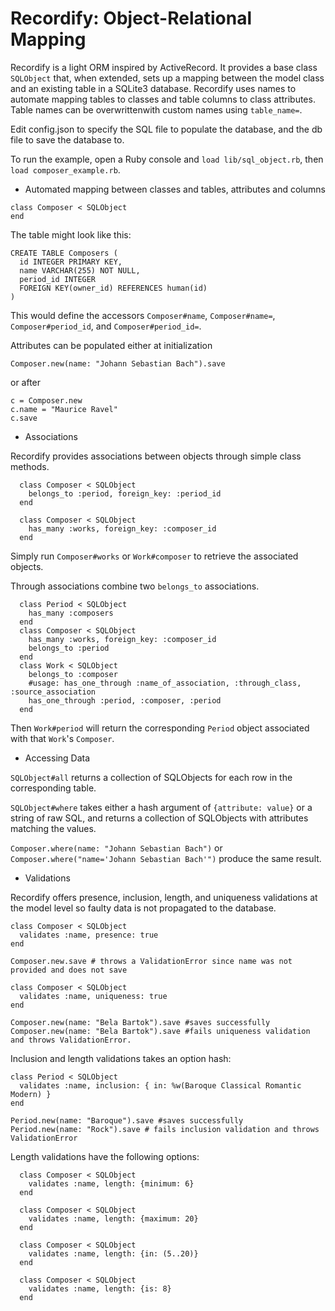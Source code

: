 # Recordify: Object-Relational Mapping
Recordify is a light ORM inspired by ActiveRecord. It provides a base class `SQLObject` that, when extended, sets up a mapping between the model class and an existing table in a SQLite3 database. 
Recordify uses names to automate mapping tables to classes and table columns to class attributes. Table names can be overwrittenwith custom names using `table_name=`.

Edit config.json to specify the SQL file to populate the database, and the db file to save the database to.

To run the example, open a Ruby console and `load lib/sql_object.rb`, then `load composer_example.rb`. 
* Automated mapping between classes and tables, attributes and columns
```
class Composer < SQLObject
end
```
The table might look like this:
```
CREATE TABLE Composers (
  id INTEGER PRIMARY KEY,
  name VARCHAR(255) NOT NULL,
  period_id INTEGER
  FOREIGN KEY(owner_id) REFERENCES human(id)
)
```
This would define the accessors `Composer#name`, `Composer#name=`, `Composer#period_id`, and `Composer#period_id=`.

Attributes can be populated either at initialization 
```
Composer.new(name: "Johann Sebastian Bach").save
```
or after
```
c = Composer.new
c.name = "Maurice Ravel"
c.save
```

* Associations

Recordify provides associations between objects through simple class methods. 
```
  class Composer < SQLObject
    belongs_to :period, foreign_key: :period_id
  end
```

```
  class Composer < SQLObject
    has_many :works, foreign_key: :composer_id
  end
 ```   
Simply run `Composer#works` or `Work#composer` to retrieve the associated objects.

Through associations combine two `belongs_to` associations.
```
  class Period < SQLObject
    has_many :composers
  end
  class Composer < SQLObject
    has_many :works, foreign_key: :composer_id
    belongs_to :period
  end
  class Work < SQLObject
    belongs_to :composer
    #usage: has_one_through :name_of_association, :through_class, :source_association
    has_one_through :period, :composer, :period 
  end
```

Then `Work#period` will return the corresponding `Period` object associated with that `Work`'s `Composer`.

* Accessing Data

`SQLObject#all` returns a collection of SQLObjects for each row in the corresponding table.

`SQLObject#where` takes either a hash argument of `{attribute: value}` or a string of raw SQL, and returns a collection of SQLObjects with attributes matching the values.

`Composer.where(name: "Johann Sebastian Bach")` or `Composer.where("name='Johann Sebastian Bach'")` produce the same result.




* Validations

Recordify offers presence, inclusion, length, and uniqueness validations at the model level so faulty data is not propagated to the database.

```
class Composer < SQLObject
  validates :name, presence: true
end

Composer.new.save # throws a ValidationError since name was not provided and does not save
```

```
class Composer < SQLObject
  validates :name, uniqueness: true
end

Composer.new(name: "Bela Bartok").save #saves successfully
Composer.new(name: "Bela Bartok").save #fails uniqueness validation and throws ValidationError.
```

Inclusion and length validations takes an option hash:
```
class Period < SQLObject
  validates :name, inclusion: { in: %w(Baroque Classical Romantic Modern) }
end

Period.new(name: "Baroque").save #saves successfully
Period.new(name: "Rock").save # fails inclusion validation and throws ValidationError
```
Length validations have the following options:
  ```
    class Composer < SQLObject
      validates :name, length: {minimum: 6}
    end
  ```
  ```
    class Composer < SQLObject
      validates :name, length: {maximum: 20}
    end
  ```
  ```
    class Composer < SQLObject
      validates :name, length: {in: (5..20)}
    end
  ```
  ```
    class Composer < SQLObject
      validates :name, length: {is: 8}
    end
  ```



